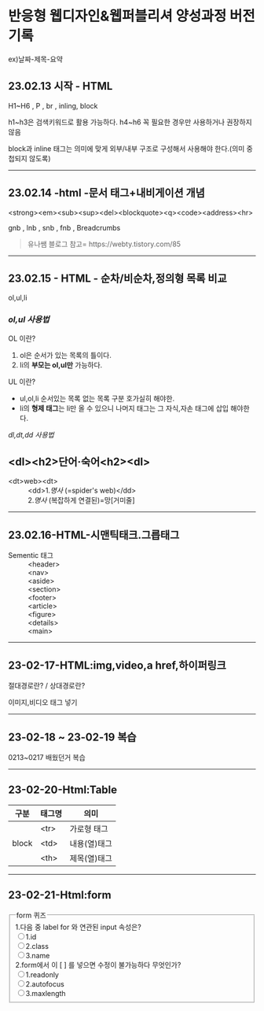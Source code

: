 <h1>반응형 웹디자인&웹퍼블리셔 양성과정 버전기록</h1>
<p>ex)날짜-제목-요약</p>
<h2>23.02.13 시작 - HTML</h2>
<p>H1~H6 , P , br , inling, block</p>
<p>h1~h3은 검색키워드로 활용 가능하다. h4~h6 꼭 필요한 경우만 사용하거나 권장하지않음</p>
<p> block과 inline 태그는 의미에 맞게 외부/내부 구조로 구성해서 사용해야 한다.(의미 중첩되지 않도록)</p>
<hr>
<h2>23.02.14 -html -문서 태그+내비게이션 개념</h2>
<p>&lt;strong&gt;&lt;em&gt;&lt;sub&gt;&lt;sup&gt;&lt;del&gt;&lt;blockquote&gt;&lt;q&gt;&lt;code&gt;&lt;address&gt;&lt;hr&gt;</p>
<p>gnb , lnb , snb , fnb ,  Breadcrumbs</p>
<blockquote cite="https://webty.tistory.com/85"> 유나쌤 블로그 참고= https://webty.tistory.com/85 </blockquote>
<hr>
<h2>23.02.15 - HTML - 순차/비순차,정의형 목록 비교</h2>
<p>ol,ul,li</p>
<h3><em>ol,ul 사용법</em></h3>
<p>OL 이란?</p>
<ol>
<li>ol은 순서가 있는 목록의 틀이다.</li>
<li>li의 <strong>부모는 ol,ul만</strong> 가능하다.</li>
</ol>
<p>UL 이란?</p>
<ul>
<li>ul,ol,li 순서있는 목록 없는 목록 구분 호가실히 해야한.</li>
<li>li의 <strong>형제 태그</strong>는 li만 올 수 있으니 나머지 태그는 그 자식,자손 태그에 삽입 해야한다.</li>
</ul>
<p><em>dl,dt,dd 사용법</em></p>
<dl>
<h2>&lt;dl&gt;&lt;h2&gt;단어·숙어&lt;h2&gt;&lt;dl&gt;</h2>
<dt>&lt;dt&gt;web>&lt;dt&gt;</dt>
<dd>&lt;dd&gt;1.<em>명사</em> (=spider's web)&lt;/dd&gt;</dd>
<dd>2.<em>명사</em> (복잡하게 연결된)=망[거미줄]</dd>
</dl>
<hr>
<div class="study">
  <h2>23.02.16-HTML-시맨틱태크.그릅태그</h2>
  <dl>
    <dt class=skip">Sementic 태그</dt>
    <dd>&lt;header&gt;</dd>
    <dd>&ltnav&gt;</dd>
    <dd>&ltaside&gt;</dd>
    <dd>&ltsection&gt;</dd>
    <dd>&ltfooter&gt;</dd>
    <dd>&ltarticle&gt;</dd>
    <dd>&ltfigure&gt;</dd>
    <dd>&ltdetails&gt;</dd>
    <dd>&ltmain&gt;</dd>
  </dl>
</div>
<hr>
                   <h2>23-02-17-HTML:img,video,a href,하이퍼링크</h2>
                   <p>절대경로란? / 상대경로란?</p>
                   <p>이미지,비디오 태그 넣기</p>
                   <hr>
                   <h2>23-02-18 ~ 23-02-19 복습</h2>
                   <p>0213~0217 배웠던거 복습</p>
                   <hr>
<h2>23-02-20-Html:Table</h2>
<table>
<thead>
<tr>
<th>구분</th>
<th>태그명</th>
<th>의미</th>
</tr>
</thead>
<tbody>
<tr>
<td rowspan="3">block</td>
<td>&lt;tr&gt;</td>
<td>가로형 태그</td>
</tr>
<tr>
<td>&lt;td&gt;</td>
<td>내용(열)태그</td>
</tr>
<tr>
<td>&lt;th&gt;</td>
<td>제목(열)태그</td>
</tr>
</tbody>
</table>
<hr>
<h2>23-02-21-Html:form</h2>
<form action="#" method="get">
<fieldset>
<legend>form 퀴즈</legend>
<span> 1.다음 중 label for 와 연관된 input 속성은?</span><br>
<label><input type="radio" name="quiz" value="id">1.id</label><br>
<label><input type="radio" name="quiz" value="class">2.class</label><br>
<label><input type="radio" name="quiz" value="name">3.name</label><br>
<span>2.form에서 이 [ ] 를 넣으면 수정이 불가능하다 무엇인가?<br>
<label><input type="radio" name="quiz" value="readonly">1.readonly</label><br>
<label><input type="radio" name="quiz" value="autofocus">2.autofocus</label><br>
<label><input type="radio" name="quiz" value="maxlength">3.maxlength</label><br>
</fiedset>
</form>










